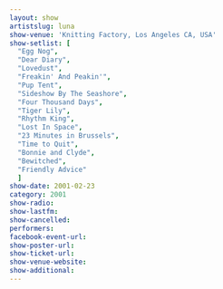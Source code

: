```yaml
---
layout: show
artistslug: luna
show-venue: 'Knitting Factory, Los Angeles CA, USA'
show-setlist: [
  "Egg Nog",
  "Dear Diary",
  "Lovedust",
  "Freakin' And Peakin'",
  "Pup Tent",
  "Sideshow By The Seashore",
  "Four Thousand Days",
  "Tiger Lily",
  "Rhythm King",
  "Lost In Space",
  "23 Minutes in Brussels",
  "Time to Quit",
  "Bonnie and Clyde",
  "Bewitched",
  "Friendly Advice"
  ]
show-date: 2001-02-23
category: 2001
show-radio: 
show-lastfm: 
show-cancelled: 
performers: 
facebook-event-url: 
show-poster-url: 
show-ticket-url: 
show-venue-website: 
show-additional: 
---
```


